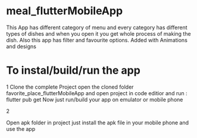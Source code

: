 # meal_flutterMobileApp
This App has different category of menu and every category has different types of dishes and when you open it you get whole process of making the dish. Also this app has filter and favourite options. Added with Animations and designs

# To instal/build/run the app

1
Clone the complete Project 
open the cloned folder favorite_place_flutterMobileApp and open project in code editior and run : flutter pub get 
Now just run/build your app on emulator or mobile phone

2

Open apk folder in project just install the apk file in your mobile phone and use the app
